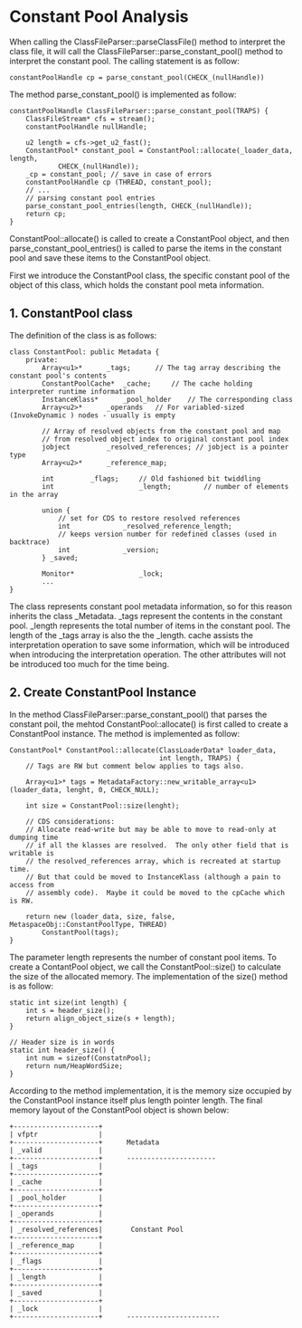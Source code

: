 # Constant Pool Analysis

When calling the ClassFileParser::parseClassFile() method to interpret
the class file, it will call the
ClassFileParser::parse_constant_pool() method to interpret the
constant pool. The calling statement is as follow:

```
constantPoolHandle cp = parse_constant_pool(CHECK_(nullHandle))

```

The method parse_constant_pool() is implemented as follow:

```
constantPoolHandle ClassFileParser::parse_constant_pool(TRAPS) {
	ClassFileStream* cfs = stream();
	constantPoolHandle nullHandle;

	u2 length = cfs->get_u2_fast();
	ConstantPool* constant_pool = ConstantPool::allocate(_loader_data, length,
			CHECK_(nullHandle));
	_cp = constant_pool; // save in case of errors
	constantPoolHandle cp (THREAD, constant_pool);
	// ...
	// parsing constant pool entries
	parse_constant_pool_entries(length, CHECK_(nullHandle));
	return cp;
}
```

ConstantPool::allocate() is called to create a ConstantPool object,
and then parse_constant_pool_entries() is called to parse the
items in the constant pool and save these items to the
ConstantPool object.

First we introduce the ConstantPool class, the specific constant pool
of the object of this class, which holds the constant pool meta
information.

## 1. ConstantPool class
The definition of the class is as follows:

```
class ConstantPool: public Metadata {
	private:
		Array<u1>*		_tags;		// The tag array describing the constant pool's contents
		ConstantPoolCache*	_cache; 	// The cache holding interpreter runtime information
		InstanceKlass*		_pool_holder	// The corresponding class
		Array<u2>*		_operands	// For variabled-sized (InvokeDynamic ) nodes - usually is empty

		// Array of resolved objects from the constant pool and map
		// from resolved object index to original constant pool index
		jobject			_resolved_references; // jobject is a pointer type
		Array<u2>*		_reference_map;

		int			_flags;		// Old fashioned bit twiddling
		int                     _length;        // number of elements in the array
 
		union {
			// set for CDS to restore resolved references
			int             _resolved_reference_length;
			// keeps version number for redefined classes (used in backtrace)
			int             _version;
		} _saved;

		Monitor*            	_lock;
		...
}
```

The class represents constant pool metadata information, so for this
reason inherits the class _Metadata. 
_tags represent the contents in the constant pool. 
_length represents the total number of items in the
constant pool. The length of the _tags array is also the the _length.
cache assists the interpretation operation to save some information,
which will be introduced when introducing the interpretation
operation. 
The other attributes will not be introduced too much for the time
being.


## 2. Create ConstantPool Instance
In the method ClassFileParser::parse_constant_pool() that parses the
constant poil, the mehtod ConstantPool::allocate() is first called to
create a ConstantPool instance. The method is implemented as follow:

```
ConstantPool* ConstantPool::allocate(ClassLoaderData* loader_data, 
									 int length, TRAPS) {
	// Tags are RW but comment below applies to tags also.

	Array<u1>* tags = MetadataFactory::new_writable_array<u1>(loader_data, lenght, 0, CHECK_NULL);

	int size = ConstantPool::size(lenght);
	
	// CDS considerations:
	// Allocate read-write but may be able to move to read-only at dumping time
	// if all the klasses are resolved.  The only other field that is writable is
	// the resolved_references array, which is recreated at startup time.
	// But that could be moved to InstanceKlass (although a pain to access from
	// assembly code).  Maybe it could be moved to the cpCache which is RW.

	return new (loader_data, size, false, MetaspaceObj::ConstantPoolType, THREAD) 
		ConstantPool(tags);
}
```

The parameter length represents the number of constant pool items.  To
create a ContantPool object, we call the ConstantPool::size() to
calculate the size of the allocated memory.  The implementation of the
size() method is as follow:

```
static int size(int length) {
	int s = header_size();
	return align_object_size(s + length);
}

// Header size is in words
static int header_size() {
	int num = sizeof(ConstatnPool);
	return num/HeapWordSize;
}
```

According to the method implementation, it is the memory size occupied
by the ConstantPool instance itself plus length pointer length.
The final memory layout of the ConstantPool object is shown below:

```
+---------------------+
| vfptr               |
+---------------------+      Metadata
| _valid              |
+---------------------+      ----------------------
| _tags               |
+---------------------+
| _cache              |
+---------------------+
| _pool_holder        |
+---------------------+
| _operands           |
+---------------------+
| _resolved_references|	      Constant Pool
+---------------------+
| _reference_map      |
+---------------------+
| _flags              |
+---------------------+
| _length             |
+---------------------+
| _saved              |
+---------------------+
| _lock               |
+---------------------+      -----------------------

```
